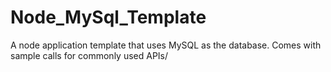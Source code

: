 # Node_MySql_Template
A node application template that uses MySQL as the database. Comes with sample calls for commonly used APIs/
